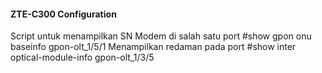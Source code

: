 #### ZTE-C300 Configuration
Script untuk menampilkan SN Modem di salah satu port
#show gpon onu baseinfo gpon-olt_1/5/1
Menampilkan redaman pada port 
#show inter optical-module-info gpon-olt_1/3/5
